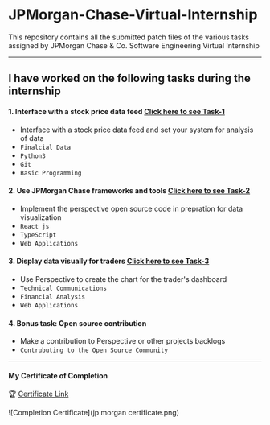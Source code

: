 # JPMorgan-Chase-Virtual-Internship
This repository contains all the submitted patch files of the various tasks assigned by JPMorgan Chase & Co. Software Engineering Virtual Internship

---
## I have worked on the following tasks during the internship
#### 1. Interface with a stock price data feed [Click here to see Task-1](https://github.com/reshmaoleti/JP-Morgan-Software-Engineering-Virtual-Internship/tree/main/JP-Morgan%20Software%20Engineering%20Virtual%20Internship%20by%20Forage/jpm-task1)
- Interface with a stock price data feed and set your system for analysis of data
- `Finalcial Data` 
- `Python3`
- `Git`
- `Basic Programming`

#### 2. Use JPMorgan Chase frameworks and tools [Click here to see Task-2](https://github.com/reshmaoleti/JP-Morgan-Software-Engineering-Virtual-Internship/tree/main/JP-Morgan%20Software%20Engineering%20Virtual%20Internship%20by%20Forage/jpm-task2)
- Implement the perspective open source code in prepration for data visualization 
- `React js` 
- `TypeScript`
- `Web Applications`

#### 3. Display data visually for traders [Click here to see Task-3](https://github.com/reshmaoleti/JP-Morgan-Software-Engineering-Virtual-Internship/tree/main/JP-Morgan%20Software%20Engineering%20Virtual%20Internship%20by%20Forage/jpm-task3)
- Use Perspective to create the chart for the trader's dashboard  
- `Technical Communications` 
- `Financial Analysis`
- `Web Applications`
#### 4. Bonus task: Open source contribution
- Make a contribution to Perspective or other projects backlogs 
- `Contrubuting to the Open Source Community`
---
#### My Certificate of Completion
🏆 [Certificate Link](https://github.com/reshmaoleti/JP-Morgan-Software-Engineering-Virtual-Internship/blob/main/JP-Morgan%20Software%20Engineering%20Virtual%20Internship%20by%20Forage/completion%20certificate.pdf)

![Completion Certificate](jp morgan certificate.png)


